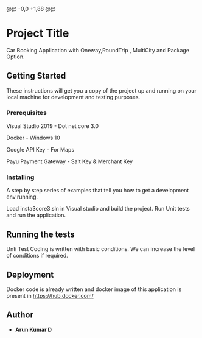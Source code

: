 @@ -0,0 +1,88 @@
# Project Title

Car Booking Application with Oneway,RoundTrip , MultiCity and Package Option.

## Getting Started

These instructions will get you a copy of the project up and running on your local machine for development and testing purposes. 

### Prerequisites

Visual Studio 2019 - Dot net core 3.0

Docker - Windows 10 

Google API Key - For Maps

Payu Payment Gateway - Salt Key & Merchant Key
 

### Installing

A step by step series of examples that tell you how to get a development env running.

Load insta3core3.sln in Visual studio and build the project. Run Unit tests and run the application.

## Running the tests

Unti Test Coding is written with basic conditions. We can increase the level of conditions if required.


## Deployment

Docker code is already written and docker image of this application is present in https://hub.docker.com/

## Author

* **Arun Kumar D** 
